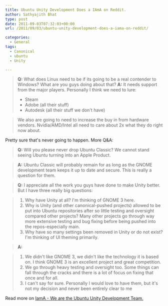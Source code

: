 ```yaml
---
title: Ubuntu Unity Development Does a IAmA on Reddit.
author: Sathyajith Bhat
type: post
date: 2011-09-03T07:32:03+00:00
url: /2011/09/03/ubuntu-unity-development-does-a-iama-on-reddit/

categories:
  - General
tags:
  - Canonical
  - ubuntu
  - Unity

---
```

> **Q:** What does Linux need to be if its going to be a real contender to Windows? What are you guys doing about that? **A:** It needs support from the major players. Personally I think we need to lure:
> 
>   * Steam
>   * Adobe (all their stuff)
>   * Autodesk (all their stuff we don't have)

> We also are going to need to increase the buy in from hardware vendors. Nvidia/AMD/Intel all need to care about 2x what they do right now about.

Pretty sure that's never going to happen. More Q&A:

> **Q:** Will you please never drop Ubuntu Classic? We cannot stand seeing Ubuntu turning into an Apple Product.

> **A:** Ubuntu Classic will probably remain for as long as the GNOME development team keeps it up to date and secure. This is really a question for them.

> **Q:** I appreciate all the work you guys have done to make Unity better. But I have three really big questions:

>   1. Why have Unity at all? I'm thinking of GNOME 3 here.
>   2. Why is Unity (and other canonical-pushed projects) allowed to be put into Ubuntu repositories after so little testing and oversight compared other projects? Many other projects go through way more extensive testing and bug fixing before being pushed into the repos-especially main.
>   3. Why have so many settings been removed in Unity or do not exist? I'm thinking of UI theming primarily.

> **A:** 

>   1. We didn't like GNOME 3, we didn't like the technology it is based on. I think GNOME 3 is an excellent project and great competition.
>   2. We go through heavy testing and oversight too. Some things can fall through the cracks and there is a lot of focus on fixing that once and for all.
>   3. I can't say for sure. Personally I would love to have them, but it's not my decision and never been entirely clear to me

Read more on [IamA - We are the Ubuntu Unity Development Team.][1]

 [1]: https://www.reddit.com/r/IAmA/comments/k2nvl/we_are_the_ubuntu_unity_development_team_we_3/
